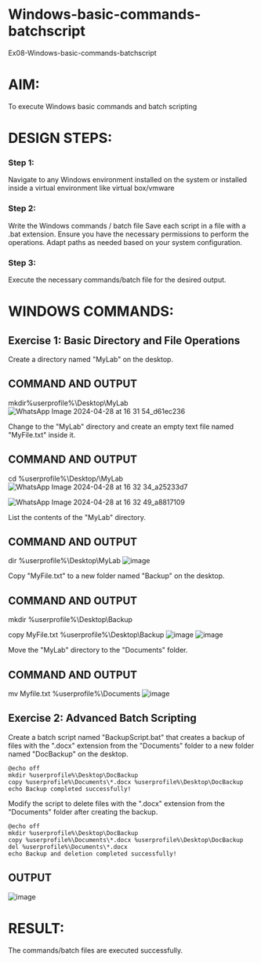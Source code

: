 # Windows-basic-commands-batchscript
Ex08-Windows-basic-commands-batchscript

# AIM:
To execute Windows basic commands and batch scripting

# DESIGN STEPS:

### Step 1:

Navigate to any Windows environment installed on the system or installed inside a virtual environment like virtual box/vmware 

### Step 2:

Write the Windows commands / batch file
Save each script in a file with a .bat extension.
Ensure you have the necessary permissions to perform the operations.
Adapt paths as needed based on your system configuration.
### Step 3:

Execute the necessary commands/batch file for the desired output. 

# WINDOWS COMMANDS:
## Exercise 1: Basic Directory and File Operations
Create a directory named "MyLab" on the desktop.

## COMMAND AND OUTPUT
mkdir%userprofile%\Desktop\MyLab
![WhatsApp Image 2024-04-28 at 16 31 54_d61ec236](https://github.com/gowriganeshns/Windows-basic-commands-batchscript/assets/162275632/a97dd5f5-0b57-4e19-8577-6727840a55a5)

Change to the "MyLab" directory and create an empty text file named "MyFile.txt" inside it.


## COMMAND AND OUTPUT
cd %userprofile%\Desktop/\MyLab
![WhatsApp Image 2024-04-28 at 16 32 34_a25233d7](https://github.com/gowriganeshns/Windows-basic-commands-batchscript/assets/162275632/7e6d0714-4956-4043-a201-c16189690d80)

![WhatsApp Image 2024-04-28 at 16 32 49_a8817109](https://github.com/gowriganeshns/Windows-basic-commands-batchscript/assets/162275632/de812c43-053c-4244-9c8c-ef751efb58fe)

List the contents of the "MyLab" directory.


## COMMAND AND OUTPUT
dir %userprofile%\Desktop\MyLab
![image](https://github.com/gowriganeshns/Windows-basic-commands-batchscript/assets/162275632/917f0cb5-aa61-4b84-a790-c2d3c2a5f7d4)

Copy "MyFile.txt" to a new folder named "Backup" on the desktop.

## COMMAND AND OUTPUT
mkdir %userprofile%\Desktop\Backup

copy MyFile.txt %userprofile%\Desktop\Backup
![image](https://github.com/gowriganeshns/Windows-basic-commands-batchscript/assets/162275632/15eeebfe-b2d3-42ac-a14e-f1694ce82e3c)
![image](https://github.com/gowriganeshns/Windows-basic-commands-batchscript/assets/162275632/bc4c6a85-3e5b-4d28-b35f-d0c516d72be1)

Move the "MyLab" directory to the "Documents" folder.


## COMMAND AND OUTPUT
mv Myfile.txt %userprofile%\Documents
![image](https://github.com/gowriganeshns/Windows-basic-commands-batchscript/assets/162275632/3fe7f92b-a948-432e-b7f2-2260e6244703)

## Exercise 2: Advanced Batch Scripting
Create a batch script named "BackupScript.bat" that creates a backup of files with the ".docx" extension from the "Documents" folder to a new folder named "DocBackup" on the desktop.

```
@echo off
mkdir %userprofile%\Desktop\DocBackup
copy %userprofile%\Documents\*.docx %userprofile%\Desktop\DocBackup
echo Backup completed successfully!
```
Modify the script to delete files with the ".docx" extension from the "Documents" folder after creating the backup.

```
@echo off
mkdir %userprofile%\Desktop\DocBackup
copy %userprofile%\Documents\*.docx %userprofile%\Desktop\DocBackup
del %userprofile%\Documents\*.docx
echo Backup and deletion completed successfully!
```

## OUTPUT
![image](https://github.com/gowriganeshns/Windows-basic-commands-batchscript/assets/162275632/e49bee0a-94cb-4439-bae6-411b7ac1ea87)

# RESULT:
The commands/batch files are executed successfully.

